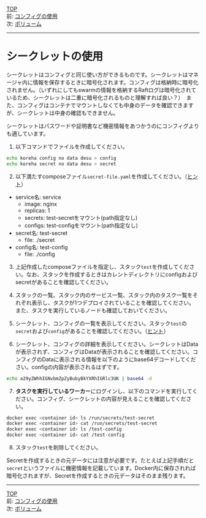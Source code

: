 [TOP](../README.md)   
前: [コンフィグの使用](./swarm-config.md)  
次: [ボリューム](./swarm-valume.md)  

---

# シークレットの使用

シークレットはコンフィグと同じ使い方ができるものです。シークレットはマネージャ内に情報を保存するときに暗号化されます。コンフィグは格納時に暗号化されません。（いずれにしてもswarmの情報を格納するRaftログは暗号化されているため、シークレットは二重に暗号化されるものと理解すれば良い？）　また、コンフィグはコンテナでマウントしなくても中身のデータを確認できますが、シークレットは中身の確認もできません。

シークレットはパスワードや証明書など機密情報をあつかうのにコンフィグよりも適しています。

1. 以下コマンドでファイルを作成してください。

``` sh
echo koreha config no data desu > config
echo koreha secret no data desu > secret
```

2. 以下満たすcomposeファイル`secret-file.yaml`を作成してください。（[ヒント](https://docs.docker.com/compose/compose-file/compose-file-v3/#secrets)）

- service名: service
  - image: nginx
  - replicas: 1
  - secrets: test-secretをマウント(path指定なし)
  - configs: test-configをマウント(path指定なし)
- secret名: test-secret
  - file: ./secret
- config名: test-config
  - file: ./config

3. 上記作成したcomposeファイルを指定し、スタック`test`を作成してください。なお、スタックを作成するときはカレントディレクトリにconfigおよびsecretがあることを確認してください。

4. スタックの一覧、スタック内のサービス一覧、スタック内のタスク一覧をそれぞれ表示し、タスクが1つデプロイされていることを確認してください。また、タスクを実行しているノードも確認しておいてください。

5. シークレット、コンフィグの一覧を表示してください。スタック`test`の`secret`および`config`があることを確認してください。（[ヒント](https://docs.docker.com/engine/reference/commandline/secret_ls/)）

6. シークレット、コンフィグの詳細を表示してください。シークレットはDataが表示されず、コンフィグはDataが表示されることを確認してください。コンフィグのDataに表示される情報を以下のようにbase64デコードしてください。configの内容が表示されるはずです。

``` sh
echo a29yZWhhIGNvbmZpZyBubyBkYXRhIGRlc3UK | base64 -d
```

7. **タスクを実行しているワーカー**にログインし、以下のコマンドを実行してください。コンフィグ、シークレットの内容が見えることを確認してください。

``` sh
docker exec <container id> ls /run/secrets/test-secret
docker exec <container id> cat /run/secrets/test-secret
docker exec <container id> ls /test-config
docker exec <container id> cat /test-config
```

8. スタック`test`を削除してください。

Secretを作成するときの元データには注意が必要です。たとえば上記手順だと`secret`というファイルに機密情報を記載しています。Docker内に保存されれば暗号化されますが、Secretを作成するときの元データはそのまま残ります。


---

[TOP](../README.md)   
前: [コンフィグの使用](./swarm-config.md)  
次: [ボリューム](./swarm-valume.md)  